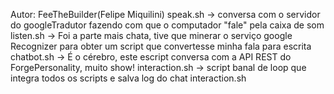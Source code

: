 Autor: FeeTheBuilder(Felipe Miquilini)
speak.sh -> conversa com o servidor do googleTradutor fazendo 
            com que o computador "fale" pela caixa de som
listen.sh -> Foi a parte mais chata, tive que minerar
             o serviço google Recognizer para obter um script
             que convertesse minha fala para escrita
chatbot.sh -> É o cérebro, este escript conversa com a API
              REST do ForgePersonality, muito show!
interaction.sh -> script banal de loop que integra todos os scripts
                  e salva log do chat
interaction.sh
